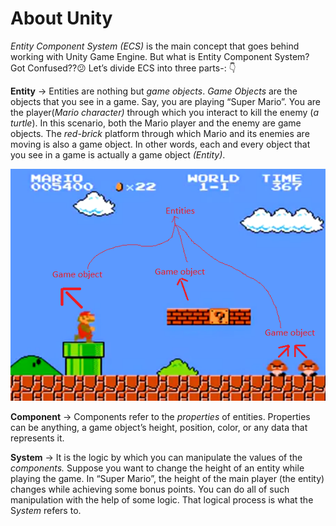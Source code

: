 #  About Unity


*Entity Component System (ECS)* is the main concept that goes behind working with Unity Game Engine. But what is Entity Component System? Got Confused??😕 Let’s divide ECS into three parts-: 👇

 **Entity** → Entities are nothing but *game objects*. *Game Objects* are the objects that you see in a game. Say, you are playing “Super Mario”. You are the player(*Mario character)* through which you interact to kill the enemy (*a turtle*). In this scenario, both the Mario player and the enemy are game objects. The *red-brick* platform through which Mario and its enemies are moving is also a game object. In other words, each and every object that you see in a game is actually a game object *(Entity)*.
    
![mario](./Images/mario.png)
    
**Component** → Components refer to the *properties* of entities. Properties can be anything, a game object’s height, position, color, or any data that represents it.

**System** → It is the logic by which you can manipulate the values of the *components.* Suppose you want to change the height of an entity while playing the game. In “Super Mario”, the height of the main player (the entity) changes while achieving some bonus points. You can do all of such manipulation with the help of some logic. That logical process is what the S*ystem* refers to.


